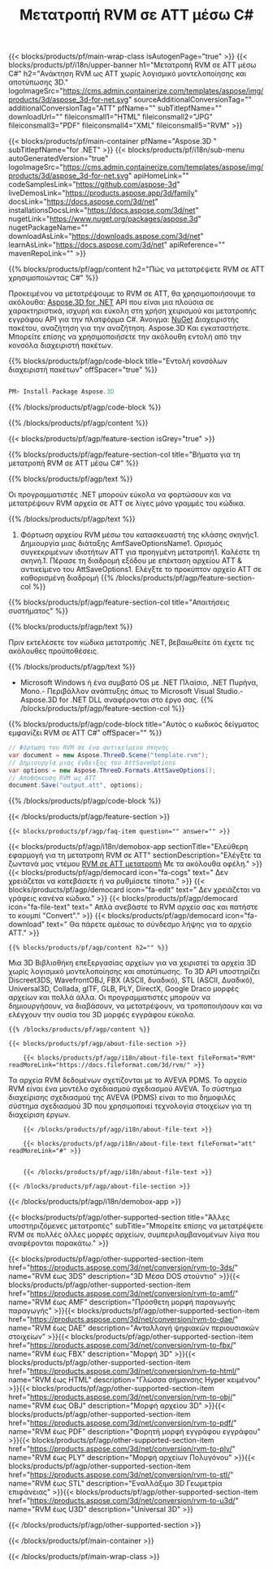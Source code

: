 ﻿---
title: Μετατροπή RVM σε ATT μέσω C# 
url: /el/net/conversion/rvm-to-att/ 
description: Κωδικός δείγματος για τη μετατροπή RVM σε ATT C#. Χρησιμοποιήστε τον κωδικό API παράδειγμα για τα αρχεία RVM παρτίδας σε ATT μετατροπή εντός VB.NET, Asp.NET ή οποιαδήποτε .NET εφαρμογή.
---
{{< blocks/products/pf/main-wrap-class isAutogenPage="true" >}}
{{< blocks/products/pf/i18n/upper-banner h1="Μετατροπή RVM σε ATT μέσω C#" h2="Ανάκτηση RVM ως ATT χωρίς λογισμικό μοντελοποίησης και αποτύπωσης 3D." logoImageSrc="https://cms.admin.containerize.com/templates/aspose/img/products/3d/aspose_3d-for-net.svg" sourceAdditionalConversionTag="" additionalConversionTag="ATT" pfName="" subTitlepfName="" downloadUrl="" fileiconsmall1="HTML" fileiconsmall2="JPG" fileiconsmall3="PDF" fileiconsmall4="XML" fileiconsmall5="RVM" >}}

{{< blocks/products/pf/main-container pfName="Aspose.3D " subTitlepfName="for .NET" >}}
{{< blocks/products/pf/i18n/sub-menu autoGeneratedVersion="true" logoImageSrc="https://cms.admin.containerize.com/templates/aspose/img/products/3d/aspose_3d-for-net.svg" apiHomeLink="" codeSamplesLink="https://github.com/aspose-3d" liveDemosLink="https://products.aspose.app/3d/family" docsLink="https://docs.aspose.com/3d/net" installationsDocsLink="https://docs.aspose.com/3d/net" nugetLink="https://www.nuget.org/packages/aspose.3d" nugetPackageName="" downloadAsLink="https://downloads.aspose.com/3d/net" learnAsLink="https://docs.aspose.com/3d/net" apiReference="" mavenRepoLink="" >}}

{{% blocks/products/pf/agp/content h2="Πώς να μετατρέψετε RVM σε ATT χρησιμοποιώντας C#" %}}

 Προκειμένου να μετατρέψουμε το RVM σε ATT, θα χρησιμοποιήσουμε τα ακόλουθα:
 [Aspose.3D for .NET](https://products.aspose.com/3d/net) 
 API που είναι μια πλούσια σε χαρακτηριστικά, ισχυρή και εύκολη στη χρήση χειρισμού και μετατροπής εγγράφου API για την πλατφόρμα C#. Άνοιγμα:
 [NuGet](https://www.nuget.org/packages/aspose.3d) 
 Διαχειριστής πακέτου, αναζήτηση για την αναζήτηση.
 Aspose.3D 
 Και εγκαταστήστε. Μπορείτε επίσης να χρησιμοποιήσετε την ακόλουθη εντολή από την κονσόλα διαχειριστή πακέτων.

{{% blocks/products/pf/agp/code-block title="Εντολή κονσόλων διαχειριστή πακέτων" offSpacer="true" %}}

```cs

PM> Install-Package Aspose.3D


```

{{% /blocks/products/pf/agp/code-block %}}

{{% /blocks/products/pf/agp/content %}}

{{< blocks/products/pf/agp/feature-section isGrey="true" >}}

{{% blocks/products/pf/agp/feature-section-col title="Βήματα για τη μετατροπή RVM σε ATT μέσω C#" %}}

{{% blocks/products/pf/agp/text %}}

 Οι προγραμματιστές .NET μπορούν εύκολα να φορτώσουν και να μετατρέψουν RVM αρχεία σε ATT σε λίγες μόνο γραμμές του κώδικα.

{{% /blocks/products/pf/agp/text %}}

1. Φόρτωση αρχείου RVM μέσω του κατασκευαστή της κλάσης σκηνής1. Δημιουργία μιας διάταξης AmfSaveOptionsName1. Ορισμός συγκεκριμένων ιδιοτήτων ATT για προηγμένη μετατροπή1. Καλέστε τη σκηνή.1. Πέρασε τη διαδρομή εξόδου με επέκταση αρχείου ATT & αντικείμενο του AttSaveOptions1. Ελέγξτε το προκύπτον αρχείο ATT σε καθορισμένη διαδρομή
{{% /blocks/products/pf/agp/feature-section-col %}}

{{% blocks/products/pf/agp/feature-section-col title="Απαιτήσεις συστήματος" %}}

{{% blocks/products/pf/agp/text %}}

 Πριν εκτελέσετε τον κώδικα μετατροπής .NET, βεβαιωθείτε ότι έχετε τις ακόλουθες προϋποθέσεις.

{{% /blocks/products/pf/agp/text %}}

- Microsoft Windows ή ένα συμβατό OS με .NET Πλαίσιο, .NET Πυρήνα, Mono.- Περιβάλλον ανάπτυξης όπως το Microsoft Visual Studio.- Aspose.3D for .NET DLL αναφέρονται στο έργο σας.
{{% /blocks/products/pf/agp/feature-section-col %}}

{{% blocks/products/pf/agp/code-block title="Αυτός ο κωδικός δείγματος εμφανίζει RVM σε ATT C#" offSpacer="" %}}

```cs
// Φόρτωση του RVM σε ένα αντικείμενο σκηνής 
var document = new Aspose.ThreeD.Scene("template.rvm");
// Δημιουργία μιας ένδειξης του AttSaveOptions 
var options = new Aspose.ThreeD.Formats.AttSaveOptions();
// Αποθήκευση RVM ως ATT 
document.Save("output.att", options); 


```

{{% /blocks/products/pf/agp/code-block %}}

{{< /blocks/products/pf/agp/feature-section >}}

    {{< blocks/products/pf/agp/faq-item question="" answer="" >}}
 

<!-- aboutfile Starts -->

{{< blocks/products/pf/agp/i18n/demobox-app sectionTitle="Ελεύθερη εφαρμογή για τη μετατροπή RVM σε ATT" sectionDescription="Ελέγξτε τα ζωντανά μας ντέμου [RVM σε ATT μετατροπή](https://products.aspose.app/3d/conversion/rvm-to-att) Με τα ακόλουθα οφέλη." >}}
        {{< blocks/products/pf/agp/democard icon="fa-cogs" text=" Δεν χρειάζεται να κατεβάσετε ή να ρυθμίσετε τίποτα." >}}
        {{< blocks/products/pf/agp/democard icon="fa-edit" text=" Δεν χρειάζεται να γράφεις κανένα κώδικα." >}}
        {{< blocks/products/pf/agp/democard icon="fa-file-text" text=" Απλά ανεβάστε το RVM αρχείο σας και πατήστε το κουμπί \"Convert\"." >}}
        {{< blocks/products/pf/agp/democard icon="fa-download" text=" Θα πάρετε αμέσως το σύνδεσμο λήψης για το αρχείο ATT." >}}

    {{% blocks/products/pf/agp/content h2="" %}}

 Μια 3D Βιβλιοθήκη επεξεργασίας αρχείων για να χειριστεί τα αρχεία 3D χωρίς λογισμικό μοντελοποίησης και αποτύπωσης. Το 3D API υποστηρίζει Discreet3DS, WavefrontOBJ, FBX (ASCII, δυαδικό), STL (ASCII, Δυαδικό), Universal3D, Collada, glTF, GLB, PLY, DirectX, Google Draco μορφές αρχείων και πολλά άλλα. Οι προγραμματιστές μπορούν να δημιουργήσουν, να διαβάσουν, να μετατρέψουν, να τροποποιήσουν και να ελέγχουν την ουσία του 3D μορφές εγγράφου εύκολα.



    {{% /blocks/products/pf/agp/content %}}

    {{< blocks/products/pf/agp/about-file-section >}}

        {{< blocks/products/pf/agp/i18n/about-file-text fileFormat="RVM" readMoreLink="https://docs.fileformat.com/3d/rvm/" >}}
Τα αρχεία RVM δεδομένων σχετίζονται με το AVEVA PDMS. Το αρχείο RVM είναι ένα μοντέλο σχεδιασμού σχεδιασμού AVEVA. Το σύστημα διαχείρισης σχεδιασμού της AVEVA (PDMS) είναι το πιο δημοφιλές σύστημα σχεδιασμού 3D που χρησιμοποιεί τεχνολογία στοιχείων για τη διαχείριση έργων.

        {{< /blocks/products/pf/agp/i18n/about-file-text >}}

        {{< blocks/products/pf/agp/i18n/about-file-text fileFormat="att" readMoreLink="#" >}}


        {{< /blocks/products/pf/agp/i18n/about-file-text >}}

    {{< /blocks/products/pf/agp/about-file-section >}}

{{< /blocks/products/pf/agp/i18n/demobox-app >}}

<!-- aboutfile Ends -->

{{< blocks/products/pf/agp/other-supported-section title="Άλλες υποστηριζόμενες μετατροπές" subTitle="Μπορείτε επίσης να μετατρέψετε RVM σε πολλές άλλες μορφές αρχείων, συμπεριλαμβανομένων λίγα που αναφέρονται παρακάτω." >}}

{{< blocks/products/pf/agp/other-supported-section-item href="https://products.aspose.com/3d/net/conversion/rvm-to-3ds/" name="RVM έως 3DS" description="3D Μέσα DOS στούντιο" >}}{{< blocks/products/pf/agp/other-supported-section-item href="https://products.aspose.com/3d/net/conversion/rvm-to-amf/" name="RVM έως AMF" description="Πρόσθετη μορφή παραγωγής παραγωγής" >}}{{< blocks/products/pf/agp/other-supported-section-item href="https://products.aspose.com/3d/net/conversion/rvm-to-dae/" name="RVM έως DAE" description="Ανταλλαγή ψηφιακών περιουσιακών στοιχείων" >}}{{< blocks/products/pf/agp/other-supported-section-item href="https://products.aspose.com/3d/net/conversion/rvm-to-fbx/" name="RVM έως FBX" description="Μορφή 3D" >}}{{< blocks/products/pf/agp/other-supported-section-item href="https://products.aspose.com/3d/net/conversion/rvm-to-html/" name="RVM έως HTML" description="Γλώσσα σήμανσης Hyper κειμένου" >}}{{< blocks/products/pf/agp/other-supported-section-item href="https://products.aspose.com/3d/net/conversion/rvm-to-obj/" name="RVM έως OBJ" description="Μορφή αρχείου 3D" >}}{{< blocks/products/pf/agp/other-supported-section-item href="https://products.aspose.com/3d/net/conversion/rvm-to-pdf/" name="RVM έως PDF" description="Φορητή μορφή εγγράφου εγγράφου" >}}{{< blocks/products/pf/agp/other-supported-section-item href="https://products.aspose.com/3d/net/conversion/rvm-to-ply/" name="RVM έως PLY" description="Μορφή αρχείων Πολυγόνου" >}}{{< blocks/products/pf/agp/other-supported-section-item href="https://products.aspose.com/3d/net/conversion/rvm-to-stl/" name="RVM έως STL" description="Εναλλάξιμο 3D Γεωμετρία επιφάνειας" >}}{{< blocks/products/pf/agp/other-supported-section-item href="https://products.aspose.com/3d/net/conversion/rvm-to-u3d/" name="RVM έως U3D" description="Universal 3D" >}}

{{< /blocks/products/pf/agp/other-supported-section >}}

{{< /blocks/products/pf/main-container >}}
    
{{< /blocks/products/pf/main-wrap-class >}}